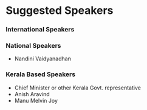 # Suggested Speakers

### International Speakers

### National Speakers

- Nandini Vaidyanadhan

### Kerala Based Speakers

- Chief Minister or other Kerala Govt. representative
- Anish Aravind
- Manu Melvin Joy
